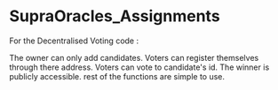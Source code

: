 # SupraOracles_Assignments

For the Decentralised Voting code :


  The owner can only add candidates.
  Voters can register themselves through there address. 
  Voters can vote to candidate's id.
  The winner is publicly accessible.
  rest of the functions are simple to use.
